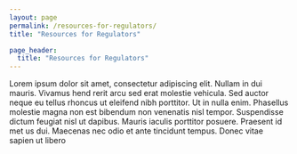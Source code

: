```yaml
---
layout: page
permalink: /resources-for-regulators/
title: "Resources for Regulators"

page_header:
  title: "Resources for Regulators"
---
```


Lorem ipsum dolor sit amet, consectetur adipiscing elit. Nullam in dui mauris. Vivamus hend rerit arcu sed erat molestie vehicula. Sed auctor neque eu tellus rhoncus ut eleifend nibh porttitor. Ut in nulla enim. Phasellus molestie magna non est bibendum non venenatis nisl tempor. Suspendisse dictum feugiat nisl ut dapibus. Mauris iaculis porttitor posuere. Praesent id met  us dui. Maecenas nec odio et ante tincidunt tempus. Donec vitae sapien ut libero


